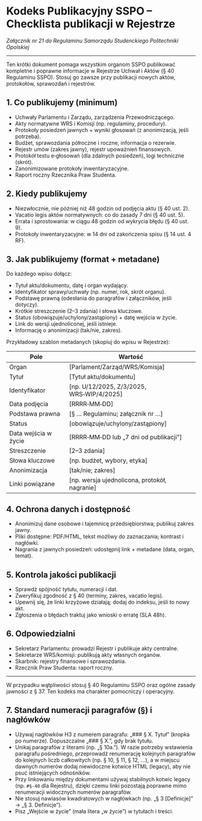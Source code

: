 # Kodeks Publikacyjny SSPO – Checklista publikacji w Rejestrze

*Załącznik nr 21 do Regulaminu Samorządu Studenckiego Politechniki Opolskiej*

---

Ten krótki dokument pomaga wszystkim organom SSPO publikować kompletne i poprawne informacje w Rejestrze Uchwał i Aktów (§ 40 Regulaminu SSPO). Stosuj go zawsze przy publikacji nowych aktów, protokołów, sprawozdań i rejestrów.

## 1. Co publikujemy (minimum)
- Uchwały Parlamentu i Zarządu, zarządzenia Przewodniczącego.
- Akty normatywne WRS i Komisji (np. regulaminy, procedury).
- Protokoły posiedzeń jawnych + wyniki głosowań (z anonimizacją, jeśli potrzeba).
- Budżet, sprawozdania półroczne i roczne, informacja o rezerwie.
- Rejestr umów (zakres jawny), rejestr upoważnień finansowych.
- Protokół testu e‑głosowań (dla zdalnych posiedzeń), logi techniczne (skrót).
- Zanonimizowane protokoły inwentaryzacyjne.
- Raport roczny Rzecznika Praw Studenta.

## 2. Kiedy publikujemy
- Niezwłocznie, nie później niż 48 godzin od podjęcia aktu (§ 40 ust. 2).
- Vacatio legis aktów normatywnych: co do zasady 7 dni (§ 40 ust. 5).
- Errata i sprostowania: w ciągu 48 godzin od wykrycia błędu (§ 40 ust. 9).
- Protokoły inwentaryzacyjne: w 14 dni od zakończenia spisu (§ 14 ust. 4 RF).

## 3. Jak publikujemy (format + metadane)
Do każdego wpisu dołącz:
- Tytuł aktu/dokumentu, datę i organ wydający.
- Identyfikator sprawy/uchwały (np. numer, rok, skrót organu).
- Podstawę prawną (odesłania do paragrafów i załączników, jeśli dotyczy).
- Krótkie streszczenie (2–3 zdania) i słowa kluczowe.
- Status (obowiązuje/uchylony/zastąpiony) + datę wejścia w życie.
- Link do wersji ujednoliconej, jeśli istnieje.
- Informację o anonimizacji (tak/nie, zakres).

Przykładowy szablon metadanych (skopiuj do wpisu w Rejestrze):

| Pole | Wartość |
| --- | --- |
| Organ | [Parlament/Zarząd/WRS/Komisja] |
| Tytuł | [Tytuł aktu/dokumentu] |
| Identyfikator | [np. U/12/2025, Z/3/2025, WRS‑WIP/4/2025] |
| Data podjęcia | [RRRR‑MM‑DD] |
| Podstawa prawna | [§ … Regulaminu; załącznik nr …] |
| Status | [obowiązuje/uchylony/zastąpiony] |
| Data wejścia w życie | [RRRR‑MM‑DD lub „7 dni od publikacji”] |
| Streszczenie | [2–3 zdania] |
| Słowa kluczowe | [np. budżet, wybory, etyka] |
| Anonimizacja | [tak/nie; zakres] |
| Linki powiązane | [np. wersja ujednolicona, protokół, nagranie] |

## 4. Ochrona danych i dostępność
- Anonimizuj dane osobowe i tajemnicę przedsiębiorstwa; publikuj zakres jawny.
- Pliki dostępne: PDF/HTML, tekst możliwy do zaznaczania; kontrast i nagłówki.
- Nagrania z jawnych posiedzeń: udostępnij link + metadane (data, organ, temat).

## 5. Kontrola jakości publikacji
- Sprawdź spójność tytułu, numeracji i dat.
- Zweryfikuj zgodność z § 40 (terminy, zakres, vacatio legis).
- Upewnij się, że linki krzyżowe działają; dodaj do indeksu, jeśli to nowy akt.
- Zgłoszenia o błędach traktuj jako wnioski o erratę (SLA 48h).

## 6. Odpowiedzialni
- Sekretarz Parlamentu: prowadzi Rejestr i publikuje akty centralne.
- Sekretarze WRS/komisji: publikują akty własnych organów.
- Skarbnik: rejestry finansowe i sprawozdania.
- Rzecznik Praw Studenta: raport roczny.

---
W przypadku wątpliwości stosuj § 40 Regulaminu SSPO oraz ogólne zasady jawności z § 37. Ten kodeks ma charakter pomocniczy i operacyjny.

## 7. Standard numeracji paragrafów (§) i nagłówków

- Używaj nagłówków H3 z numerem paragrafu: „### § X. Tytuł” (kropka po numerze). Dopuszczalne „### § X.”, gdy brak tytułu.
- Unikaj paragrafów z literami (np. „§ 10a.”). W razie potrzeby wstawienia paragrafu pośredniego, przeprowadź renumerację kolejnych paragrafów do kolejnych liczb całkowitych (np. § 10, § 11, § 12, …), a w miejscu dawnych numerów dodaj niewidoczne kotwice HTML (legacy), aby nie psuć istniejących odnośników.
- Przy linkowaniu między dokumentami używaj stabilnych kotwic legacy (np. `#§-40` dla Rejestru), dzięki czemu linki pozostają poprawne mimo renumeracji widocznych numerów paragrafów.
- Nie stosuj nawiasów kwadratowych w nagłówkach (np. „§ 3 [Definicje]” → „§ 3. Definicje”).
- Pisz „Wejście w życie” (mała litera „w życie”) w tytułach i treści.
